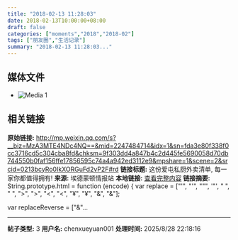 ```yaml
---
title: "2018-02-13 11:28:03"
date: 2018-02-13T10:00:00+08:00
draft: false
categories: ["moments","2018","2018-02"]
tags: ["朋友圈","生活记录"]
summary: "2018-02-13 11:28:03..."
---
```


## 媒体文件

- ![Media 1](/Moments/photos/2018-02-13/201802131128030.jpg)

## 相关链接

**原始链接:** http://mp.weixin.qq.com/s?__biz=MzA3MTE4NDc4NQ==&mid=2247484714&idx=1&sn=fda3e80f338f0cc3716cd5c304cba8fd&chksm=9f303dd4a847b4c2d445fe5690058d70db744550b0faf156ffe17856595c74a4a942ed3112e9&mpshare=1&scene=2&srcid=0213bcyRo0IkXORGuFd2vP2F#rd
**链接标题:** 这份爱屯私厨外卖清单, 每一家你都值得拥有!
**来源:** 埃德蒙顿情报站
**本地链接:** [查看完整内容](/link_content/2018/02/2018-02-13/link_content/)
**链接摘要:** String.prototype.html = function (encode) {
  var replace = ["&#39;", "'", "&quot;", '"', "&nbsp;", " ", "&gt;", ">", "&lt;", "<", "&yen;", "¥", "&amp;", "&"];
 
 
 
 
 
  
  var replaceReverse = ["&"...

---

**帖子类型:** 3
**用户名:** chenxueyuan001
**处理时间:** 2025/8/28 22:18:16